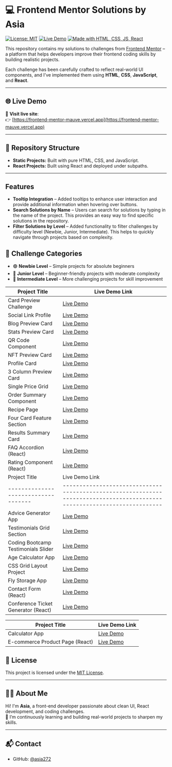 # 💻 Frontend Mentor Solutions by Asia

[![License: MIT](https://img.shields.io/badge/License-MIT-blue.svg)](LICENSE)
[![Live Demo](https://img.shields.io/badge/Live-Demo-green.svg)](https://frontend-mentor-mauve.vercel.app)
[![Made with HTML, CSS, JS, React](https://img.shields.io/badge/Techs-HTML%2FCSS%2FJS%2FReact-blue)](https://github.com/asia272/Frontend-Mentor)

This repository contains my solutions to challenges from [Frontend Mentor](https://www.frontendmentor.io/) – a platform that helps developers improve their frontend coding skills by building realistic projects.

Each challenge has been carefully crafted to reflect real-world UI components, and I’ve implemented them using **HTML**, **CSS**, **JavaScript**, and **React**.

---

## 🌐 Live Demo

🔗 **Visit live site**:  
👉 [https://frontend-mentor-mauve.vercel.app](https://frontend-mentor-mauve.vercel.app)

---

## 📁 Repository Structure

- **Static Projects:** Built with pure HTML, CSS, and JavaScript.
- **React Projects:** Built using React and deployed under subpaths.

---


##  Features  
- **Tooltip Integration** – Added tooltips to enhance user interaction and provide additional information when hovering over buttons.  
- **Search Solutions by Name** – Users can search for solutions by typing in the name of the project. This provides an easy way to find specific solutions in the repository.  
- **Filter Solutions by Level** – Added functionality to filter challenges by difficulty level (Newbie, Junior, Intermediate). This helps to quickly navigate through projects based on complexity.

## 📌 Challenge Categories  
- 🟢 **Newbie Level** – Simple projects for absolute beginners  
- 🔵 **Junior Level** – Beginner-friendly projects with moderate complexity  
- 🔴 **Intermediate Level** – More challenging projects for skill improvement  

| Project Title             | Live Demo Link                                                                                                     |
| ------------------------- | ------------------------------------------------------------------------------------------------------------------ |
| Card Preview Challenge    | [Live Demo](https://frontend-mentor-mauve.vercel.app/static-projects/newbie/product-preview-card-component-main/)  |
| Social Link Profile       | [Live Demo](https://frontend-mentor-mauve.vercel.app/static-projects/newbie/social-links-profile-main/)            |
| Blog Preview Card         | [Live Demo](https://frontend-mentor-mauve.vercel.app/static-projects/newbie/blog-preview-card-main/)               |
| Stats Preview Card        | [Live Demo](https://frontend-mentor-mauve.vercel.app/static-projects/newbie/stats-preview-card-component-main/)    |
| QR Code Component         | [Live Demo](https://frontend-mentor-mauve.vercel.app/static-projects/newbie/qr-code-component-main/)               |
| NFT Preview Card          | [Live Demo](https://frontend-mentor-mauve.vercel.app/static-projects/newbie/nft-preview-card-component-main/)      |
| Profile Card              | [Live Demo](https://frontend-mentor-mauve.vercel.app/static-projects/newbie/profile-card-component-main/)          |
| 3 Column Preview Card     | [Live Demo](https://frontend-mentor-mauve.vercel.app/static-projects/newbie/3-column-preview-card-component-main/) |
| Single Price Grid         | [Live Demo](https://frontend-mentor-mauve.vercel.app/static-projects/newbie/single-price-grid-component-master/)   |
| Order Summary Component   | [Live Demo](https://frontend-mentor-mauve.vercel.app/static-projects/newbie/order-summary-component-main/)         |
| Recipe Page               | [Live Demo](https://frontend-mentor-mauve.vercel.app/static-projects/newbie/recipe-page-main/)                     |
| Four Card Feature Section | [Live Demo](https://frontend-mentor-mauve.vercel.app/static-projects/newbie/four-card-feature-section-master/)     |
| Results Summary Card      | [Live Demo](https://frontend-mentor-mauve.vercel.app/static-projects/newbie/results-summary-component-main/)       |
| FAQ Accordion (React)     | [Live Demo](https://frontend-mentor-mauve.vercel.app/react-projects/newbie/faq-accordion/)                         |
| Rating Component (React)  | [Live Demo](https://frontend-mentor-mauve.vercel.app/react-projects/newbie/interactive-rating-component/)          |
| Project Title                       | Live Demo Link                                                                                                           |
| ----------------------------------- | ------------------------------------------------------------------------------------------------------------------------ |
| Advice Generator App                | [Live Demo](https://frontend-mentor-mauve.vercel.app/static-projects/junior/advice-generator-app-main/)                  |
| Testimonials Grid Section           | [Live Demo](https://frontend-mentor-mauve.vercel.app/static-projects/junior/testimonials-grid-section-main/)             |
| Coding Bootcamp Testimonials Slider | [Live Demo](https://frontend-mentor-mauve.vercel.app/static-projects/junior/coding-bootcamp-testimonials-slider-master/) |
| Age Calculator App                  | [Live Demo](https://frontend-mentor-mauve.vercel.app/static-projects/junior/age-calculator-app-main/)                    |
| CSS Grid Layout Project             | [Live Demo](https://frontend-mentor-mauve.vercel.app/static-projects/junior/bento-grid-main/)                            |
| Fly Storage App                     | [Live Demo](https://frontend-mentor-mauve.vercel.app/static-projects/junior/fylo-data-storage-component-master/)         |
| Contact Form (React)                | [Live Demo](https://frontend-mentor-mauve.vercel.app/react-projects/junior/contact-form/)                                |
| Conference Ticket Generator (React) | [Live Demo](https://frontend-mentor-mauve.vercel.app/react-projects/junior/conference-ticket-generator/)                 |

| Project Title                   | Live Demo Link                                                                                             |
| ------------------------------- | ---------------------------------------------------------------------------------------------------------- |
| Calculator App                  | [Live Demo](https://frontend-mentor-mauve.vercel.app/static-projects/intermediate/calculator-app-main/)    |
| E-commerce Product Page (React) | [Live Demo](https://frontend-mentor-mauve.vercel.app/react-projects/intermediate/e-commerce-product-page/) |

## 📜 License

This project is licensed under the [MIT License](LICENSE).

---

## 🙋‍♀️ About Me

Hi! I'm **Asia**, a front-end developer passionate about clean UI, React development, and coding challenges.  
🌱 I’m continuously learning and building real-world projects to sharpen my skills.

---

## 📬 Contact

- GitHub: [@asia272](https://github.com/asia272)



